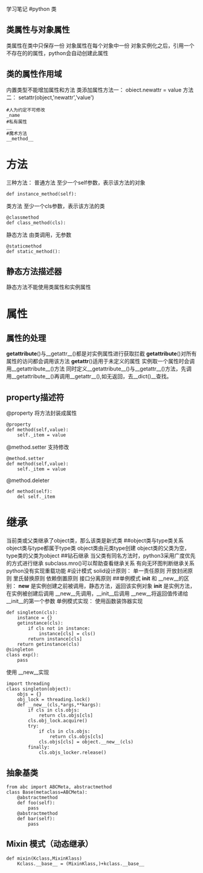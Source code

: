 学习笔记
#python 类
## 类属性与对象属性
类属性在类中只保存一份
对象属性在每个对象中一份
对象实例化之后，引用一个不存在的的属性，python会自动创建此属性
## 类的属性作用域
内置类型不能增加属性和方法
类添加属性方法一：
obiect.newattr = value
方法二：
setattr(object,'newattr','value')
```
#人为约定不可修改
_name
#私有属性
__
#魔术方法
__method__
```
# 方法
三种方法：
普通方法 至少一个self参数，表示该方法的对象
``` 
def instance_method(self):
```
类方法   至少一个cls参数，表示该方法的类
```
@classmethod
def class_method(cls):
```
静态方法 由类调用，无参数
```
@staticmethod
def static_method():
```
## 静态方法描述器
静态方法不能使用类属性和实例属性
# 属性
## 属性的处理
__getattribute__()与__getattr__()都是对实例属性进行获取拦截
__getattribute__()对所有属性的访问都会调用该方法
__getattr__()适用于未定义的属性
实例取一个属性时会调用__getattribute__()方法
同时定义__getattribute__()与__getattr__()方法，先调用__getattribute__()再调用__getattr__(),如无返回，去__dict()__查找。
## property描述符
@property 将方法封装成属性
```
@property
def method(self,value):
    self._item = value
```
@method.setter 支持修改
```
@method.setter
def method(self,value):
    self._item = value
```
@method.deleter
```
def method(self):
    del self._item
```
# 继承
当前类或父类继承了object类，那么该类是新式类
##object类与type类关系
object类与type都属于type类
object类由元类type创建
object类的父类为空，type类的父类为object
##钻石继承
当父类有同名方法时，python3采用广度优先的方式进行继承
subclass.mro()可以帮助查看继承关系
有向无环图判断继承关系
python没有实现重载功能
#设计模式
solid设计原则：
单一责任原则
开放封闭原则
里氏替换原则
依赖倒置原则
接口分离原则
##单例模式
__init__ 和 __new__的区别：
__new__ 是实例创建之前被调用，静态方法，返回该实例对象
__init__ 是实例方法，在实例被创建后调用
__new__先调用，__init__后调用
__new__将返回值传递给 __init__的第一个参数
单例模式实现：
使用函数装饰器实现
```
def singleton(cls):
    instance = {}
    getinstance(cls):
        if cls not in instance:
            instance[cls] = cls()
        return instance[cls]
    return getinstance(cls)
@singleton
class exp():
    pass
```
使用 __new__实现
```
import threading
class singleton(object):
    objs = {}
    obj_lock = threading.lock()
    def __new__(cls,*args,**kargs):
        if cls in cls.objs:
            return cls.objs[cls]
        cls.obj_lock.acquire()
        try:
            if cls in cls.objs:
                return cls.objs[cls]
            cls.objs[cls] = object.__new__(cls)
        finally:
            cls.objs_locker.release()     
```
## 抽象基类
```
from abc import ABCMeta, abstractmethod
class Base(metaclass=ABCMeta):
    @abstractmethod
    def foo(self):
        pass
    @abstractmethod
    def bar(self):
        pass
```
## Mixin 模式（动态继承）
```
def mixin(Kclass,MixinKlass)
    Kclass.__base__ = (MixinKlass,)+kclass.__base__
```
